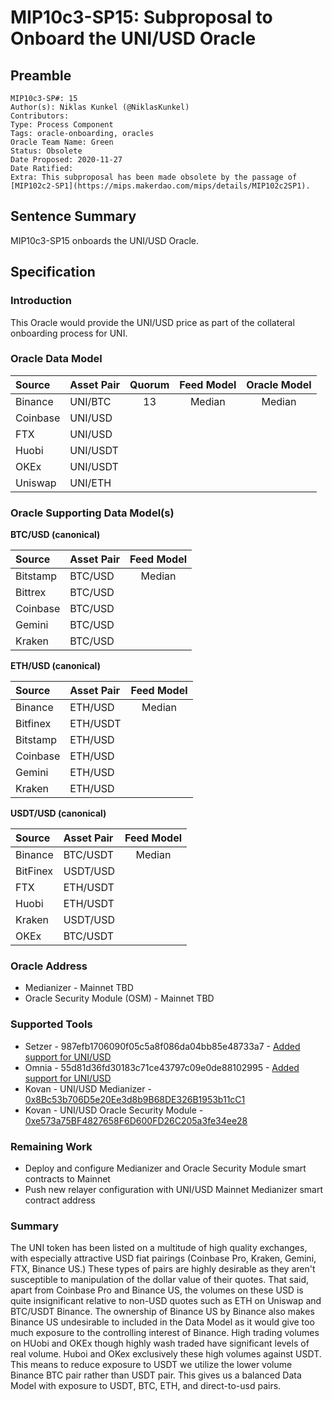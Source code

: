 # MIP10c3-SP15: Subproposal to Onboard the UNI/USD Oracle

## Preamble
```
MIP10c3-SP#: 15
Author(s): Niklas Kunkel (@NiklasKunkel)
Contributors:
Type: Process Component
Tags: oracle-onboarding, oracles
Oracle Team Name: Green
Status: Obsolete
Date Proposed: 2020-11-27
Date Ratified:
Extra: This subproposal has been made obsolete by the passage of [MIP102c2-SP1](https://mips.makerdao.com/mips/details/MIP102c2SP1).
```

## Sentence Summary
MIP10c3-SP15 onboards the UNI/USD Oracle.

## Specification

### Introduction

This Oracle would provide the UNI/USD price as part of the collateral onboarding process for UNI.

### Oracle Data Model

|    Source    |  Asset Pair   |Quorum | Feed Model  | Oracle Model |
| :----------- | :------------ | :---: | :---------: | :----------: |
|    Binance   |    UNI/BTC    |   13  |    Median   |    Median    |
|    Coinbase  |    UNI/USD    |
|      FTX     |    UNI/USD    |
|     Huobi    |    UNI/USDT   |
|      OKEx    |    UNI/USDT   |
|    Uniswap   |    UNI/ETH    |


### Oracle Supporting Data Model(s)

**BTC/USD (canonical)**

|    Source     |  Asset Pair   |  Feed Model  |
| :------------ | :------------ | :----------: |
|   Bitstamp    |    BTC/USD    |    Median    |
|   Bittrex     |    BTC/USD    |              |
|   Coinbase    |    BTC/USD    |              |
|   Gemini      |    BTC/USD    |              |
|   Kraken      |    BTC/USD    |              |


 **ETH/USD (canonical)**

|    Source     |  Asset Pair   |  Feed Model  |
| :------------ | :------------ | :----------: |
|   Binance     |    ETH/USD    |    Median    |
|   Bitfinex    |    ETH/USDT   |              |
|   Bitstamp    |    ETH/USD    |              |
|   Coinbase    |    ETH/USD    |              |
|   Gemini      |    ETH/USD    |              |
|   Kraken      |    ETH/USD    |              |

**USDT/USD (canonical)**

|    Source     |  Asset Pair   |  Feed Model  |
| :------------ | :------------ | :----------: |
|   Binance     |    BTC/USDT   |    Median    |
|   BitFinex    |    USDT/USD   |              |
|   FTX         |    ETH/USDT   |              |
|   Huobi       |    ETH/USDT   |              |
|   Kraken      |    USDT/USD   |              |
|   OKEx        |    BTC/USDT   |              |

### Oracle Address
- Medianizer - Mainnet TBD
- Oracle Security Module (OSM) - Mainnet TBD

### Supported Tools
- Setzer - 987efb1706090f05c5a8f086da04bb85e48733a7 - [Added support for UNI/USD](https://github.com/makerdao/setzer-mcd/commit/987efb1706090f05c5a8f086da04bb85e48733a7)
- Omnia - 55d81d36fd30183c71ce43797c09e0de88102995 - [Added support for UNI/USD](https://github.com/makerdao/oracles-v2/commit/55d81d36fd30183c71ce43797c09e0de88102995)
- Kovan - UNI/USD Medianizer - [0x8Bc53b706D5e20Ee3d8b9B68DE326B1953b11cC1](https://kovan.etherscan.io/address/0x8Bc53b706D5e20Ee3d8b9B68DE326B1953b11cC1)
- Kovan - UNI/USD Oracle Security Module - [0xe573a75BF4827658F6D600FD26C205a3fe34ee28](https://kovan.etherscan.io/address/0xe573a75BF4827658F6D600FD26C205a3fe34ee28)

### Remaining Work

- Deploy and configure Medianizer and Oracle Security Module smart contracts to Mainnet
- Push new relayer configuration with UNI/USD Mainnet Medianizer smart contract address

### Summary

The UNI token has been listed on a multitude of high quality exchanges, with especially attractive USD fiat pairings (Coinbase Pro, Kraken, Gemini, FTX, Binance US.) These types of pairs are highly desirable as they aren't susceptible to manipulation of the dollar value of their quotes. That said, apart from Coinbase Pro and Binance US, the volumes on these USD is quite insignificant relative to non-USD quotes such as ETH on Uniswap and BTC/USDT Binance.
The ownership of Binance US by Binance also makes Binance US undesirable to included in the Data Model as it would give too much exposure to the controlling interest of Binance. High trading volumes on HUobi and OKEx though highly wash traded have significant levels of real volume. Huboi and OKex exclusively these high volumes against USDT. This means to reduce exposure to USDT we utilize the lower volume Binance BTC pair rather than USDT pair. This gives us a balanced Data Model with exposure to USDT, BTC, ETH, and direct-to-usd pairs.
